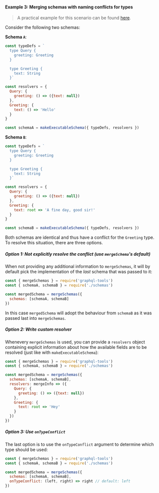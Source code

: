 
#### Example 3: Merging schemas with naming conflicts for types

> A practical example for this scenario can be found [here](https://github.com/advancedgraphql/schema-stitching/tree/master/merge-schemas-3).

Consider the following two schemas:

**Schema `A`**:

```js
const typeDefs = `
  type Query {
    greeting: Greeting
  }

  type Greeting {
    text: String
  }`

const resolvers = {
  Query: {
    greeting: () => ({text: null})
  },
  Greeting: {
    text: () => 'Hello'
  }
}

const schemaA = makeExecutableSchema({ typeDefs, resolvers })
```

**Schema `B`**:

```js
const typeDefs = `
  type Query {
    greeting: Greeting
  }

  type Greeting {
    text: String
  }`

const resolvers = {
  Query: {
    greeting: () => ({text: null})
  },
  Greeting: {
    text: root => 'A fine day, good sir!'
  }
}

const schemaB = makeExecutableSchema({ typeDefs, resolvers })
```

Both schemas are identical and thus have a conflict for the `Greeting` type. To resolve this situation, there are three options.

##### Option 1: Not explicitly resolve the conflict (use `mergeSchema`'s default)

When not providing any additional information to `mergeSchemas`, it will by default pick the implementation of the _last_ schema that was passed to it:

```js
const { mergeSchemas } = require('graphql-tools')
const { schemaA, schemaB } = require('./schemas')

const mergedSchema = mergeSchemas({
  schemas: [schemaA, schemaB]
})
```

In this case `mergedSchema` will adopt the behaviour from `schemaB` as it was passed last into `mergeSchemas`.

##### Option 2: Write custom resolver

Whenevery `mergeSchemas` is used, you can provide a `resolvers` object containing explicit information about how the available fields are to be resolved (just like with `makeExecutableSchema`):

```js
const { mergeSchemas } = require('graphql-tools')
const { schemaA, schemaB } = require('./schemas')

const mergedSchema = mergeSchemas({
  schemas: [schemaA, schemaB],
  resolvers: mergeInfo => ({
    Query: {
      greeting: () => ({text: null})
    },
    Greeting: {
      text: root => 'Hey'
    }
  })
})
```

##### Option 3: Use `onTypeConflict`

The last option is to use the `onTypeConflict` argument to determine which type should be used:

```js
const { mergeSchemas } = require('graphql-tools')
const { schemaA, schemaB } = require('./schemas')

const mergedSchema = mergeSchemas({
  schemas: [schemaA, schemaB],
  onTypeConflict: (left, right) => right // default: left
})
```
